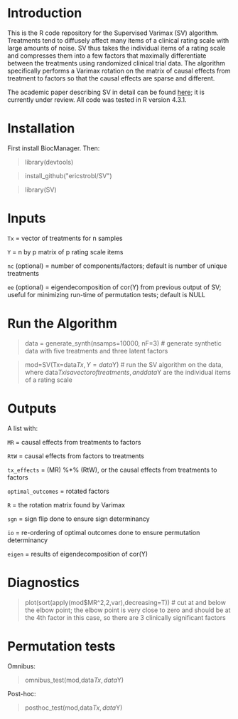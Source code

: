 # Introduction

This is the R code repository for the Supervised Varimax (SV) algorithm. Treatments tend to diffusely affect many items of a clinical rating scale with large amounts of noise. SV thus takes the individual items of a rating scale and compresses them into a few factors that maximally differentiate between the treatments using randomized clinical trial data. The algorithm specifically performs a Varimax rotation on the matrix of causal effects from treatment to factors so that the causal effects are sparse and different.

The academic paper describing SV in detail can be found [here](https://www.medrxiv.org/content/10.1101/2024.12.03.24318424v1); it is currently under review. All code was tested in R version 4.3.1.

# Installation
First install BiocManager. Then:

> library(devtools)

> install_github("ericstrobl/SV")

> library(SV)

# Inputs

`Tx` = vector of treatments for n samples

`Y` = n by p matrix of p rating scale items

`nc` (optional) = number of components/factors; default is number of unique treatments

`ee` (optional) = eigendecomposition of cor(Y) from previous output of SV; useful for minimizing run-time of permutation tests; default is NULL

# Run the Algorithm

> data = generate_synth(nsamps=10000, nF=3) # generate synthetic data with five treatments and three latent factors

> mod=SV(Tx=data$Tx,Y=data$Y) # run the SV algorithm on the data, where data$Tx is a vector of treatments, and data$Y are the individual items of a rating scale

# Outputs

A list with:

`MR` = causal effects from treatments to factors

`RtW` = causal effects from factors to treatments

`tx_effects` = (MR) %*% (RtW), or the causal effects from treatments to factors

`optimal_outcomes` = rotated factors

`R` = the rotation matrix found by Varimax

`sgn` = sign flip done to ensure sign determinancy

`io` = re-ordering of optimal outcomes done to ensure permutation determinancy

`eigen` = results of eigendecomposition of cor(Y)

# Diagnostics

> plot(sort(apply(mod$MR^2,2,var),decreasing=T)) # cut at and below the elbow point; the elbow point is very close to zero and should be at the 4th factor in this case, so there are 3 clinically significant factors

# Permutation tests

Omnibus:

> omnibus_test(mod,data$Tx,data$Y)

Post-hoc:

> posthoc_test(mod,data$Tx,data$Y)

